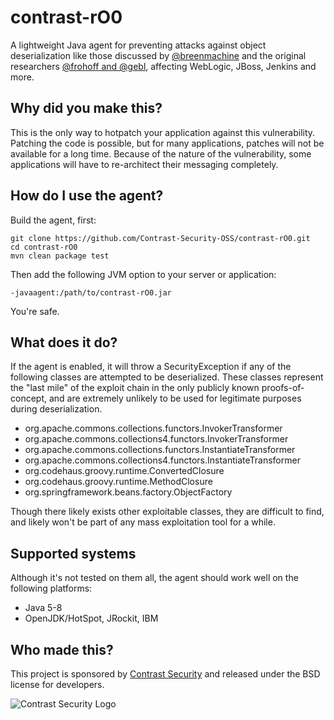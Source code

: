 contrast-rO0
========

A lightweight Java agent for preventing attacks against object deserialization
like those discussed by [@breenmachine](http://foxglovesecurity.com/2015/11/06/what-do-weblogic-websphere-jboss-jenkins-opennms-and-your-application-have-in-common-this-vulnerability/#websphere)
and the original researchers [@frohoff and @gebl](http://www.slideshare.net/frohoff1/appseccali-2015-marshalling-pickles), affecting WebLogic, JBoss, Jenkins and
more.

## Why did you make this?
This is the only way to hotpatch your application against this vulnerability. 
Patching the code is possible, but for many applications, patches will not be
available for a long time. Because of the nature of the vulnerability, some
applications will have to re-architect their messaging completely.

## How do I use the agent?
Build the agent, first:
```
git clone https://github.com/Contrast-Security-OSS/contrast-rO0.git
cd contrast-rO0
mvn clean package test
```
Then add the following JVM option to your server or application:
```
-javaagent:/path/to/contrast-rO0.jar
```
You're safe.

## What does it do?
If the agent is enabled, it will throw a SecurityException if any of the following classes
are attempted to be deserialized. These classes represent the "last mile" of the exploit 
chain in the only publicly known proofs-of-concept, and are extremely unlikely to be used
for legitimate purposes during deserialization. 

* org.apache.commons.collections.functors.InvokerTransformer
* org.apache.commons.collections4.functors.InvokerTransformer
* org.apache.commons.collections.functors.InstantiateTransformer
* org.apache.commons.collections4.functors.InstantiateTransformer
* org.codehaus.groovy.runtime.ConvertedClosure
* org.codehaus.groovy.runtime.MethodClosure
* org.springframework.beans.factory.ObjectFactory

Though there likely exists other exploitable classes, they are difficult to find, and 
likely won't be part of any mass exploitation tool for a while.

## Supported systems
Although it's not tested on them all, the agent should work well on the following platforms:
* Java 5-8
* OpenJDK/HotSpot, JRockit, IBM

## Who made this?
This project is sponsored by [Contrast Security](http://www.contrastsecurity.com/) and released under the BSD license for developers.

![Contrast Security Logo](http://cdn2.hubspot.net/hub/203759/file-2275798868-png/theme/Contrast-logo-transparent.png "Contrast Logo")
